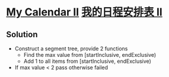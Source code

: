 # [My Calendar II](https://leetcode.com/problems/my-calendar-ii) [我的日程安排表 II](https://leetcode-cn.com/problems/my-calendar-ii/)

## Solution
* Construct a segment tree, provide 2 functions
  * Find the max value from \[startInclusive, endExclusive)
  * Add 1 to all items from \[startInclusive, endExclusive)
* If max value < 2 pass otherwise failed

